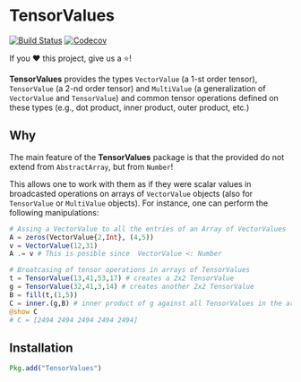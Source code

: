 # TensorValues

[![Build Status](https://travis-ci.com/lssc-team/TensorValues.jl.svg?branch=master)](https://travis-ci.com/lssc-team/TensorValues.jl)
[![Codecov](https://codecov.io/gh/lssc-team/TensorValues.jl/branch/master/graph/badge.svg)](https://codecov.io/gh/lssc-team/TensorValues.jl)

If you ❤️ this project, give us a ⭐️!

**TensorValues** provides the types `VectorValue` (a 1-st order tensor), `TensorValue` (a 2-nd order tensor) and `MultiValue` (a generalization of `VectorValue` and `TensorValue`) and common tensor operations defined on these types (e.g., dot product, inner product, outer product, etc.)

## Why

The main feature of the **TensorValues** package is that the provided do not extend from `AbstractArray`, but from `Number`!

This allows one to work with them as if they were scalar values in broadcasted operations on arrays of `VectorValue` objects (also for `TensorValue` or `MultiValue` objects). For instance, one can perform the following manipulations:
```julia
# Assing a VectorValue to all the entries of an Array of VectorValues
A = zeros(VectorValue{2,Int}, (4,5))
v = VectorValue(12,31)
A .= v # This is posible since  VectorValue <: Number

# Broatcasing of tensor operations in arrays of TensorValues
t = TensorValue(13,41,53,17) # creates a 2x2 TensorValue
g = TensorValue(32,41,3,14) # creates another 2x2 TensorValue
B = fill(t,(1,5))
C = inner.(g,B) # inner product of g against all TensorValues in the array B
@show C
# C = [2494 2494 2494 2494 2494]
```

## Installation
```julia
Pkg.add("TensorValues")
```
